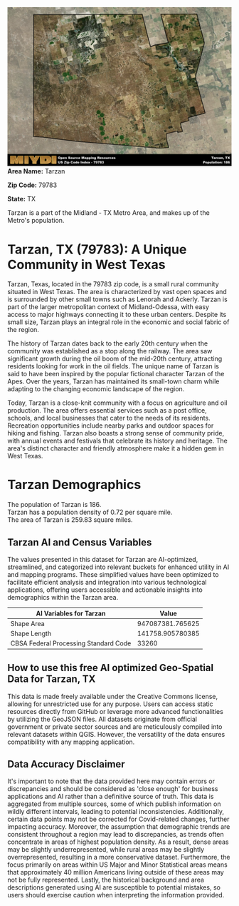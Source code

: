 ![Image Alt Text](../_images/79783.png)
**Area Name:** Tarzan

**Zip Code:** 79783

**State:** TX

Tarzan is a part of the Midland - TX Metro Area, and makes up  of the Metro's population.  

# Tarzan, TX (79783): A Unique Community in West Texas

Tarzan, Texas, located in the 79783 zip code, is a small rural community situated in West Texas. The area is characterized by vast open spaces and is surrounded by other small towns such as Lenorah and Ackerly. Tarzan is part of the larger metropolitan context of Midland-Odessa, with easy access to major highways connecting it to these urban centers. Despite its small size, Tarzan plays an integral role in the economic and social fabric of the region.

The history of Tarzan dates back to the early 20th century when the community was established as a stop along the railway. The area saw significant growth during the oil boom of the mid-20th century, attracting residents looking for work in the oil fields. The unique name of Tarzan is said to have been inspired by the popular fictional character Tarzan of the Apes. Over the years, Tarzan has maintained its small-town charm while adapting to the changing economic landscape of the region.

Today, Tarzan is a close-knit community with a focus on agriculture and oil production. The area offers essential services such as a post office, schools, and local businesses that cater to the needs of its residents. Recreation opportunities include nearby parks and outdoor spaces for hiking and fishing. Tarzan also boasts a strong sense of community pride, with annual events and festivals that celebrate its history and heritage. The area's distinct character and friendly atmosphere make it a hidden gem in West Texas.

# Tarzan Demographics

The population of Tarzan is 186.  
Tarzan has a population density of 0.72 per square mile.  
The area of Tarzan is 259.83 square miles.  

## Tarzan AI and Census Variables

The values presented in this dataset for Tarzan are AI-optimized, streamlined, and categorized into relevant buckets for enhanced utility in AI and mapping programs. These simplified values have been optimized to facilitate efficient analysis and integration into various technological applications, offering users accessible and actionable insights into demographics within the Tarzan area.

| AI Variables for Tarzan | Value |
|-------------|-------|
| Shape Area | 947087381.765625 |
| Shape Length | 141758.905780385 |
| CBSA Federal Processing Standard Code | 33260 |

## How to use this free AI optimized Geo-Spatial Data for Tarzan, TX

This data is made freely available under the Creative Commons license, allowing for unrestricted use for any purpose. Users can access static resources directly from GitHub or leverage more advanced functionalities by utilizing the GeoJSON files. All datasets originate from official government or private sector sources and are meticulously compiled into relevant datasets within QGIS. However, the versatility of the data ensures compatibility with any mapping application.

## Data Accuracy Disclaimer
It's important to note that the data provided here may contain errors or discrepancies and should be considered as 'close enough' for business applications and AI rather than a definitive source of truth. This data is aggregated from multiple sources, some of which publish information on wildly different intervals, leading to potential inconsistencies. Additionally, certain data points may not be corrected for Covid-related changes, further impacting accuracy. Moreover, the assumption that demographic trends are consistent throughout a region may lead to discrepancies, as trends often concentrate in areas of highest population density. As a result, dense areas may be slightly underrepresented, while rural areas may be slightly overrepresented, resulting in a more conservative dataset. Furthermore, the focus primarily on areas within US Major and Minor Statistical areas means that approximately 40 million Americans living outside of these areas may not be fully represented. Lastly, the historical background and area descriptions generated using AI are susceptible to potential mistakes, so users should exercise caution when interpreting the information provided.

